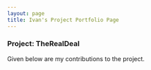 ```yaml
---
layout: page
title: Ivan's Project Portfolio Page
---
```


### Project: TheRealDeal

Given below are my contributions to the project.
